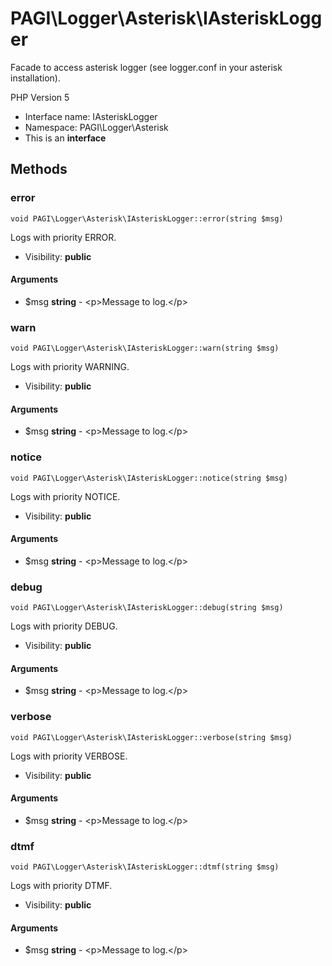 PAGI\Logger\Asterisk\IAsteriskLogger
===============

Facade to access asterisk logger (see logger.conf in your asterisk
installation).

PHP Version 5


* Interface name: IAsteriskLogger
* Namespace: PAGI\Logger\Asterisk
* This is an **interface**






Methods
-------


### error

    void PAGI\Logger\Asterisk\IAsteriskLogger::error(string $msg)

Logs with priority ERROR.



* Visibility: **public**


#### Arguments
* $msg **string** - &lt;p&gt;Message to log.&lt;/p&gt;



### warn

    void PAGI\Logger\Asterisk\IAsteriskLogger::warn(string $msg)

Logs with priority WARNING.



* Visibility: **public**


#### Arguments
* $msg **string** - &lt;p&gt;Message to log.&lt;/p&gt;



### notice

    void PAGI\Logger\Asterisk\IAsteriskLogger::notice(string $msg)

Logs with priority NOTICE.



* Visibility: **public**


#### Arguments
* $msg **string** - &lt;p&gt;Message to log.&lt;/p&gt;



### debug

    void PAGI\Logger\Asterisk\IAsteriskLogger::debug(string $msg)

Logs with priority DEBUG.



* Visibility: **public**


#### Arguments
* $msg **string** - &lt;p&gt;Message to log.&lt;/p&gt;



### verbose

    void PAGI\Logger\Asterisk\IAsteriskLogger::verbose(string $msg)

Logs with priority VERBOSE.



* Visibility: **public**


#### Arguments
* $msg **string** - &lt;p&gt;Message to log.&lt;/p&gt;



### dtmf

    void PAGI\Logger\Asterisk\IAsteriskLogger::dtmf(string $msg)

Logs with priority DTMF.



* Visibility: **public**


#### Arguments
* $msg **string** - &lt;p&gt;Message to log.&lt;/p&gt;


